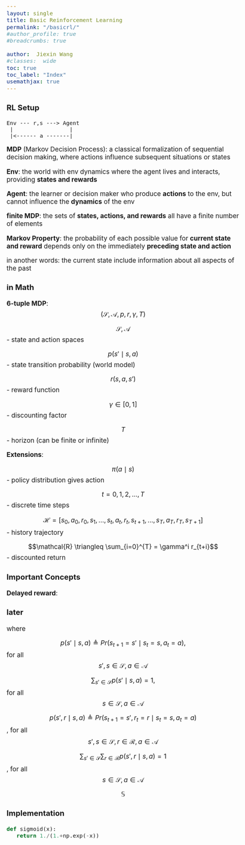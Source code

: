 ```yaml
---
layout: single
title: Basic Reinforcement Learning
permalink: "/basicrl/"
#author_profile: true
#breadcrumbs: true

author:  Jiexin Wang
#classes:  wide
toc: true
toc_label: "Index"
usemathjax: true
---
```


<style type="text/css">
  body{
  font-size: 13pt;
  }
</style>

### RL Setup

    Env --- r,s ---> Agent
     |                 |
     |<------ a -------|

**MDP** (Markov Decision Process): a classical formalization of sequential decision making, where actions influence subsequent situations or states

**Env**: the world with env dynamics where the agent lives and interacts, providing **states and rewards**

**Agent**: the learner or decision maker who produce **actions** to the env, but cannot influence the **dynamics** of the env

**finite MDP**: the sets of **states, actions, and rewards** all have a finite number of elements

**Markov Property**: the probability of each possible value for **current state and reward** depends only on the immediately **preceding state and action**

in another words: the current state include information about all aspects of the past


### in Math

**6-tuple MDP**: $$(\mathcal{S}, \mathcal{A},p,r,\gamma,T)$$

$$\mathcal{S}, \mathcal{A}$$ - state and action spaces

$$p(s' \mid s,a)$$ - state transition probability (world model)

$$r(s,a,s')$$ - reward function

$$\gamma \in [0,1]$$ - discounting factor

$$T$$ - horizon (can be finite or infinite)

**Extensions**:

$$\pi(a \mid s)$$ - policy distribution gives action

$$t = 0,1,2,...,T$$ - discrete time steps

$$\mathcal{H} = [s_0,a_0,r_0,s_1,...,s_t,a_t,r_t,s_{t+1},...,s_T,a_T,r_T,s_{T+1}]$$ - history trajectory

$$\mathcal{R} \triangleq \sum_{i=0}^{T} = \gamma^i r_{t+i}$$ - discounted return



### Important Concepts

**Delayed reward**:

### later

where

$$p(s' \mid s,a) \triangleq Pr(s_{t+1}=s' \mid s_t=s,a_t=a),$$ for all $$s',s \in \mathcal{S}, a \in \mathcal{A}$$

$$\sum_{s' \in \mathcal{S}} p(s' \mid s,a)=1,$$ for all $$s \in \mathcal{S}, a \in \mathcal{A}$$



$$p(s',r \mid s,a) \triangleq Pr(s_{t+1}=s',r_t=r \mid s_t=s,a_t=a)$$, for all $$s',s \in \mathcal{S}, r \in \mathcal{R}, a \in \mathcal{A}$$

$$\sum_{s' \in \mathcal{S}} \sum_{r \in \mathcal{R}} p(s',r \mid s,a)=1$$, for all $$s \in \mathcal{S}, a \in \mathcal{A}$$

$$\mathbb{S}$$

### Implementation

```python
def sigmoid(x):
   return 1./(1.+np.exp(-x))

```
